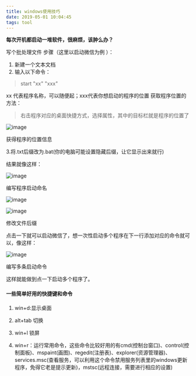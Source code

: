 ```yaml
---
title: windows使用技巧
date: 2019-05-01 10:04:45
tags: tool
---
```


**每次开机都启动一堆软件，很麻烦，该肿么办？**

写个批处理文件 步骤（这里以启动微信为例 ）：

1. 新建一个文本文档
2. 输入以下命令：

> start "xx" "xxx"

xx 代表程序名称，可以随便起；xxx代表你想启动的程序的位置 获取程序位置的方法：

<!--more-->

> 右击程序对应的桌面快捷方式，选择属性，其中的目标栏就是程序的位置了

![image](http://upload-images.jianshu.io/upload_images/13612520-236984bb739b0420?imageMogr2/auto-orient/strip%7CimageView2/2/w/1240)

获得程序的位置信息

3.将.txt后缀改为.bat(你的电脑可能设置隐藏后缀，让它显示出来就行)

结果就像这样：

![image](http://upload-images.jianshu.io/upload_images/13612520-6aa760879ee20e25?imageMogr2/auto-orient/strip%7CimageView2/2/w/1240)

编写程序启动命名

![image](http://upload-images.jianshu.io/upload_images/13612520-8af85a2b881eec7c?imageMogr2/auto-orient/strip%7CimageView2/2/w/1240)

![image](http://upload-images.jianshu.io/upload_images/13612520-74ed965c7bb7ad54?imageMogr2/auto-orient/strip%7CimageView2/2/w/1240)

修改文件后缀

点击一下就可以启动微信了，想一次性启动多个程序在下一行添加对应的命令就可以，像这样：

![image](http://upload-images.jianshu.io/upload_images/13612520-05960c45af65d05c?imageMogr2/auto-orient/strip%7CimageView2/2/w/1240)

编写多条启动命令

这样就能做到点一下启动多个程序了。

#### 一些简单好用的快捷键和命令

1.  win+d:显示桌面

2.  alt+tab 切换

3.  win+l 锁屏

4.  win+r：运行常用命令，这些命令比较好用的有cmd(控制台窗口)、control(控制面板)、mspaint(画图)、regedit(注册表)、explorer(资源管理器)、services.msc(查看服务，可以利用这个命令禁用服务列表里的windows更新程序，免得它老是提示更新)，mstsc(远程连接，需要进行相应的设置)